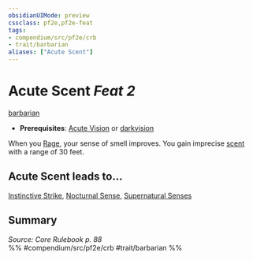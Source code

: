 ```yaml
---
obsidianUIMode: preview
cssclass: pf2e,pf2e-feat
tags:
- compendium/src/pf2e/crb
- trait/barbarian
aliases: ["Acute Scent"]
---
```

# Acute Scent  *Feat 2*  
[barbarian](/rules/traits/barbarian.md)  

- **Prerequisites**: [Acute Vision](/compendium/feats/acute-vision.md) or [darkvision](/rules/abilities/darkvision.md)

When you [Rage](/rules/actions/rage.md), your sense of smell improves. You gain imprecise [scent](/rules/abilities/scent.md) with a range of 30 feet.

## Acute Scent leads to...

[Instinctive Strike](/compendium/feats/instinctive-strike-apg.md), [Nocturnal Sense](/compendium/feats/nocturnal-sense-apg.md), [Supernatural Senses](/compendium/feats/supernatural-senses-apg.md)

## Summary

*Source: Core Rulebook p. 88*  
%% #compendium/src/pf2e/crb #trait/barbarian %%